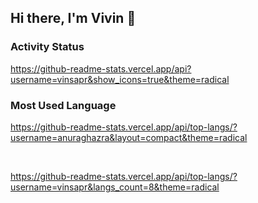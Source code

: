 ## Hi there, I'm Vivin 👋

### Activity Status

https://github-readme-stats.vercel.app/api?username=vinsapr&show_icons=true&theme=radical

### Most Used Language

https://github-readme-stats.vercel.app/api/top-langs/?username=anuraghazra&layout=compact&theme=radical

<br />

https://github-readme-stats.vercel.app/api/top-langs/?username=vinsapr&langs_count=8&theme=radical

<!--
**vinsapr/vinsapr** is a ✨ *special* ✨ repository because its `README.md` (this file) appears on your GitHub profile.

Here are some ideas to get you started:

- 🔭 I’m currently working on ...
- 🌱 I’m currently learning ...
- 👯 I’m looking to collaborate on ...
- 🤔 I’m looking for help with ...
- 💬 Ask me about ...
- 📫 How to reach me: ...
- 😄 Pronouns: ...
- ⚡ Fun fact: ...
-->
<!--
**vivinapriyanti/vivinapriyanti** is a ✨ _special_ ✨ repository because its `README.md` (this file) appears on your GitHub profile.

Here are some ideas to get you started:

- 🔭 I’m currently working on ...
- 🌱 I’m currently learning ...
- 👯 I’m looking to collaborate on ...
- 🤔 I’m looking for help with ...
- 💬 Ask me about ...
- 📫 How to reach me: ...
- 😄 Pronouns: ...
- ⚡ Fun fact: ...
-->

